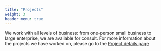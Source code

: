```yaml
---
title: "Projects"
weight: 3
header_menu: true
---
```



We work with all levels of business: from one-person small business to large enterprise, we are available for consult. For more information about the projects we have worked on, please go to the [Project details page](projects) 

